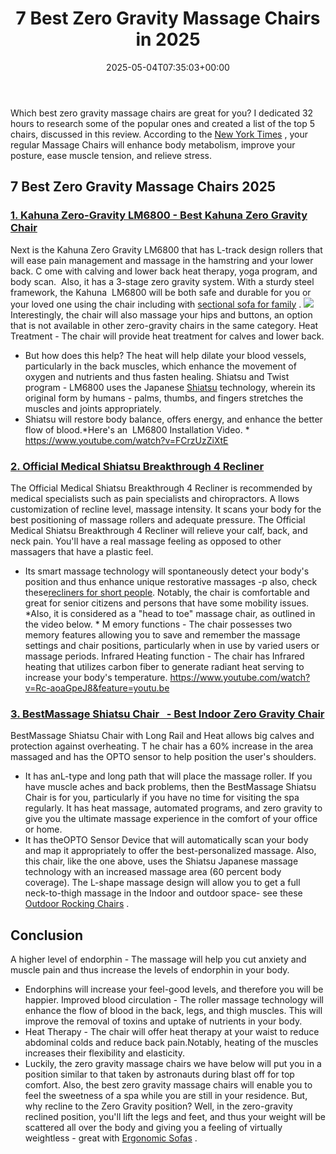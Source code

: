 ﻿---
layout: post
title: 7 Best Zero Gravity Massage Chairs in 2025
date: '2025-05-04T07:35:03+00:00'
categories:
- Recliners
tags: []
slug: /best-zero-gravity-massage-chairs/
lastmod: 2025-05-07T12:21:26+03:00
---

Which best zero gravity massage chairs are great for you? I dedicated 32 hours to research some of the popular ones and created a list of the top 5 chairs, discussed in this review.
According to the
[New York Times](https://www.nytimes.com/2025/06/14/business/smallbusiness/spa-therapy-salt-sauna.html)
, your regular Massage Chairs will enhance body metabolism, improve your posture, ease muscle tension, and relieve stress.
## 7 Best Zero Gravity Massage Chairs 2025
### [1. Kahuna Zero-Gravity LM6800 - Best Kahuna Zero Gravity Chair](https://www.amazon.com/dp/B01M24RKQY/?tag=p-policy-20)
Next is the Kahuna Zero Gravity LM6800 that has L-track design rollers that will ease pain management and massage in the hamstring and your lower back.
C
ome with calving and lower back heat therapy, yoga program, and body scan.  Also, it has a 3-stage zero gravity system.
With a sturdy steel framework, the Kahuna  LM6800 will be both safe and durable for you or your loved one using the chair including with
[sectional sofa for family](https://pestpolicy.com/best-sectional-sofa-for-family/)
.
![](/assets/img/03/Best-Zero-Gravity-Massage-Chairs-300x172.jpg)
Interestingly, the chair will also massage your hips and buttons, an option that is not available in other zero-gravity chairs in the same category.
Heat Treatment - The chair will provide heat treatment for calves and lower back.
- But how does this help? The heat will help dilate your blood vessels, particularly in the back muscles, which enhance the movement of oxygen and nutrients and thus fasten healing.
Shiatsu and Twist program - LM6800 uses the Japanese
[Shiatsu](http://www.shiatsusociety.org/treatments/about-shiatsu)
technology, wherein its original form by humans - palms, thumbs, and fingers stretches the muscles and joints appropriately.
- Shiatsu will restore body balance, offers energy, and enhance the better flow of blood.*Here's an  LM6800 Installation Video. *
https://www.youtube.com/watch?v=FCrzUzZiXtE
### [2. Official Medical Shiatsu Breakthrough 4 Recliner](https://www.amazon.com/dp/B073SL2GR1/?tag=p-policy-20)
The Official Medical Shiatsu Breakthrough 4 Recliner is recommended by medical specialists such as pain specialists and chiropractors.
A
llows customization of recline level, massage intensity. It scans your body for the best positioning of massage rollers and adequate pressure.
The Official Medical Shiatsu Breakthrough 4 Recliner will relieve your calf, back, and neck pain. You'll have a real massage feeling as opposed to other massagers that have a plastic feel.
- Its smart massage technology will spontaneously detect your body's position and thus enhance unique restorative massages -p also, check these[recliners for short people](https://pestpolicy.com/best-recliners-for-short-people/).
Notably, the chair is comfortable and great for senior citizens and persons that have some mobility issues.
*Also, it is considered as a "head to toe" massage chair, as outlined in the video below. *
M
emory functions - The chair possesses two memory features allowing you to save and remember the massage settings and chair positions, particularly when in use by varied users or massage periods.
Infrared Heating function - The chair has Infrared heating that utilizes carbon fiber to generate radiant heat serving to increase your body's temperature.
https://www.youtube.com/watch?v=Rc-aoaGpeJ8&feature=youtu.be
### [3. BestMassage Shiatsu Chair   - Best Indoor Zero Gravity Chair](https://www.amazon.com/dp/B00YGKYJGG/?tag=p-policy-20)
BestMassage Shiatsu Chair with Long Rail and Heat allows big calves and protection against overheating.
T
he chair has a 60% increase in the area massaged and has the
OPTO sensor to help position the user's shoulders.
- It has anL-type and long path that will place the massage roller.
If you have muscle aches and back problems, then the BestMassage Shiatsu Chair is for you, particularly if you have no time for visiting the spa regularly.
It has heat massage, automated programs, and zero gravity to give you the ultimate massage experience in the comfort of your office or home.
- It has theOPTO Sensor Device that will automatically scan your body and map it appropriately to offer the best-personalized massage.
Also, this chair, like the one above, uses the Shiatsu Japanese massage technology with an increased massage area (60 percent body coverage).
The L-shape massage design will allow you to get a full neck-to-thigh massage in the Indoor and outdoor space- see these
[Outdoor Rocking Chairs](https://pestpolicy.com/best-outdoor-rocking-chairs/)
.
## Conclusion
A higher level of endorphin - The massage will help you cut anxiety and muscle pain and thus increase the levels of endorphin in your body.
- Endorphins will increase your feel-good levels, and therefore you will be happier.
Improved blood circulation - The roller massage technology will enhance the flow of blood in the back, legs, and thigh muscles. This will improve the removal of toxins and uptake of nutrients in your body.
- Heat Therapy - The chair will offer heat therapy at your waist to reduce abdominal colds and reduce back pain.Notably, heating of the muscles increases their flexibility and elasticity.
- Luckily, the zero gravity massage chairs we have below will put you in a position similar to that taken by astronauts during blast off for top comfort.
Also, the best zero gravity massage chairs will enable you to feel the sweetness of a spa while you are still in your residence.
But, why recline to the Zero Gravity position?
Well, in the zero-gravity reclined position, you'll lift the legs and feet, and thus your weight will be scattered all over the body and giving you a feeling of virtually weightless - great with
[Ergonomic Sofas](https://pestpolicy.com/best-ergonomic-sofa/)
.